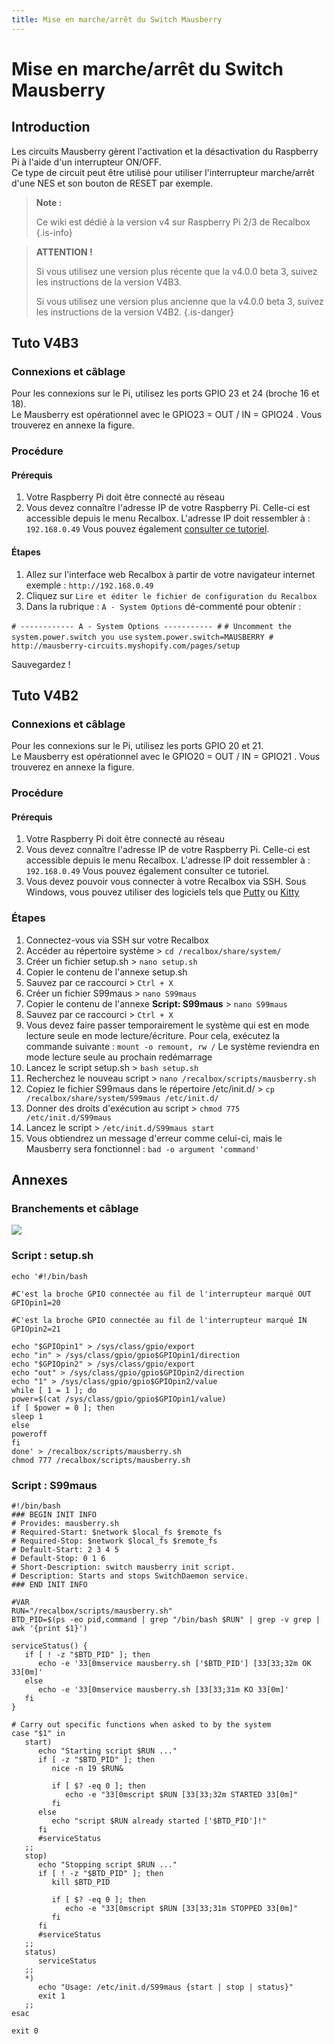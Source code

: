 ```yaml
---
title: Mise en marche/arrêt du Switch Mausberry
---
```


# Mise en marche/arrêt du Switch Mausberry

## Introduction

Les circuits Mausberry gèrent l'activation et la désactivation du Raspberry Pi à l'aide d'un interrupteur ON/OFF.  
Ce type de circuit peut être utilisé pour utiliser l'interrupteur marche/arrêt d'une NES et son bouton de RESET par exemple.


>**Note :**
>
>Ce wiki est dédié à la version v4 sur Raspberry Pi 2/3 de Recalbox
{.is-info}


>**ATTENTION !**
>
>Si vous utilisez une version plus récente que la v4.0.0 beta 3, suivez les instructions de la version V4B3.
>
>Si vous utilisez une version plus ancienne que la v4.0.0 beta 3, suivez les instructions de la version V4B2.
{.is-danger}

## Tuto V4B3

### Connexions et câblage

Pour les connexions sur le Pi, utilisez les ports GPIO 23 et 24 \(broche 16 et 18\).  
Le Mausberry est opérationnel avec le GPIO23 = OUT / IN = GPIO24 . Vous trouverez en annexe la figure.

### Procédure

#### Prérequis

1. Votre Raspberry Pi doit être connecté au réseau
2. Vous devez connaître l'adresse IP de votre Raspberry Pi. Celle-ci est accessible depuis le menu Recalbox. L'adresse IP doit ressembler à : `192.168.0.49` Vous pouvez également [consulter ce tutoriel](/fr/tutoriels/reseau/ip/connaitre-lip-sur-son-reseau). 

#### Étapes

1. Allez sur l'interface web Recalbox à partir de votre navigateur internet exemple : `http://192.168.0.49`
2. Cliquez sur `Lire et éditer le fichier de configuration du Recalbox`
3. Dans la rubrique : `A - System Options` dé-commenté pour obtenir :

`# ------------ A - System Options ----------- #` `# Uncomment the system.power.switch you use` `system.power.switch=MAUSBERRY # http://mausberry-circuits.myshopify.com/pages/setup`

Sauvegardez !

## Tuto V4B2

### Connexions et câblage

Pour les connexions sur le Pi, utilisez les ports GPIO 20 et 21.  
Le Mausberry est opérationnel avec le GPIO20 = OUT / IN = GPIO21 . Vous trouverez en annexe la figure.



### Procédure

#### Prérequis

1. Votre Raspberry Pi doit être connecté au réseau
2. Vous devez connaître l'adresse IP de votre Raspberry Pi. Celle-ci est accessible depuis le menu Recalbox. L'adresse IP doit ressembler à : `192.168.0.49` Vous pouvez également consulter ce tutoriel.
3. Vous devez pouvoir vous connecter à votre Recalbox via SSH. Sous Windows, vous pouvez utiliser des logiciels tels que [Putty](https://www.chiark.greenend.org.uk/~sgtatham/putty/latest.html) ou [Kitty](https://www.fosshub.com/KiTTY.html)

### 

### Étapes

1. Connectez-vous via SSH sur votre Recalbox
2. Accéder au répertoire système &gt; `cd /recalbox/share/system/`
3. Créer un fichier setup.sh &gt; `nano setup.sh`
4. Copier le contenu de l'annexe setup.sh
5. Sauvez par ce raccourci &gt; `Ctrl + X`
6. Créer un fichier S99maus &gt; `nano S99maus`
7. Copier le contenu de l'annexe **Script: S99maus** &gt; `nano S99maus`
8. Sauvez par ce raccourci &gt; `Ctrl + X`
9. Vous devez faire passer temporairement le système qui est en mode lecture seule en mode lecture/écriture. Pour cela, exécutez la commande suivante : `mount -o remount, rw /`  Le système reviendra en mode lecture seule au prochain redémarrage
10. Lancez le script setup.sh &gt; `bash setup.sh`
11. Recherchez le nouveau script &gt; `nano /recalbox/scripts/mausberry.sh`
12. Copiez le fichier S99maus dans le répertoire /etc/init.d/ &gt; `cp /recalbox/share/system/S99maus /etc/init.d/`
13. Donner des droits d'exécution au script &gt; `chmod 775 /etc/init.d/S99maus`
14. Lancez le script &gt; `/etc/init.d/S99maus start`
15. Vous obtiendrez un message d'erreur comme celui-ci, mais le Mausberry sera fonctionnel : `bad -o argument ‘command'`

## Annexes <a id="annexes"></a>

### Branchements et câblage <a id="branchements-et-cablage-2"></a>

![](http://www.windtopik.fr/wp-content/uploads/2014/11/RPI-GPIO-N-.png)

### Script : setup.sh <a id="script-setup-sh"></a>

```text
echo '#!/bin/bash

#C'est la broche GPIO connectée au fil de l'interrupteur marqué OUT
GPIOpin1=20

#C'est la broche GPIO connectée au fil de l'interrupteur marqué IN
GPIOpin2=21

echo "$GPIOpin1" > /sys/class/gpio/export
echo "in" > /sys/class/gpio/gpio$GPIOpin1/direction
echo "$GPIOpin2" > /sys/class/gpio/export
echo "out" > /sys/class/gpio/gpio$GPIOpin2/direction
echo "1" > /sys/class/gpio/gpio$GPIOpin2/value
while [ 1 = 1 ]; do
power=$(cat /sys/class/gpio/gpio$GPIOpin1/value)
if [ $power = 0 ]; then
sleep 1
else
poweroff
fi
done' > /recalbox/scripts/mausberry.sh
chmod 777 /recalbox/scripts/mausberry.sh
```



### Script : S99maus <a id="script-s-99-maus"></a>

```text
#!/bin/bash
### BEGIN INIT INFO
# Provides: mausberry.sh
# Required-Start: $network $local_fs $remote_fs
# Required-Stop: $network $local_fs $remote_fs
# Default-Start: 2 3 4 5
# Default-Stop: 0 1 6
# Short-Description: switch mausberry init script.
# Description: Starts and stops SwitchDaemon service.
### END INIT INFO

#VAR
RUN="/recalbox/scripts/mausberry.sh"
BTD_PID=$(ps -eo pid,command | grep "/bin/bash $RUN" | grep -v grep | awk '{print $1}')

serviceStatus() {
   if [ ! -z "$BTD_PID" ]; then
      echo -e '33[0mservice mausberry.sh ['$BTD_PID'] [33[33;32m OK 33[0m]'
   else
      echo -e '33[0mservice mausberry.sh [33[33;31m KO 33[0m]'
   fi
}

# Carry out specific functions when asked to by the system
case "$1" in
   start)
      echo "Starting script $RUN ..."
      if [ -z "$BTD_PID" ]; then
         nice -n 19 $RUN&

         if [ $? -eq 0 ]; then
            echo -e "33[0mscript $RUN [33[33;32m STARTED 33[0m]"
         fi
      else
         echo "script $RUN already started ['$BTD_PID']!"
      fi
      #serviceStatus
   ;;
   stop)
      echo "Stopping script $RUN ..."
      if [ ! -z "$BTD_PID" ]; then
         kill $BTD_PID

         if [ $? -eq 0 ]; then
            echo -e "33[0mscript $RUN [33[33;31m STOPPED 33[0m]"
         fi
      fi
      #serviceStatus
   ;;
   status)
      serviceStatus
   ;;
   *)
      echo "Usage: /etc/init.d/S99maus {start | stop | status}"
      exit 1
   ;;
esac

exit 0
```


